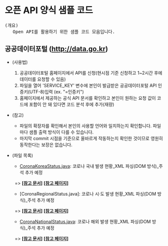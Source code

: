 # **오픈 API 양식 샘플 코드**


<pre>(개요)<br>&nbsp;&nbsp;&nbsp;Open API를 활용하기 위한 샘플 코드 모음입니다.</pre>

## 공공데이터포털 (http://data.go.kr)
	 

 - (사용법)
    1. 공공데이터포털 홈페이지에서 API를 신청(현시점 기준 신청하고 1~2시간 후에 데이터를 요청할 수 있음)
    2. 파일을 열어 'SERVICE_KEY' 변수에 본인이 발급받은 공공데이터포털 API 인증키(UTF-8)입력 (ex. "=인증키")
    3. 홈페이지에서 제공하는 공식 API 문서를 확인하고 본인이 원하는 요청 값이 코드에 포함이 안 돼 있다면 코드 분석 후에 추가(재량)
  
 - (참고)
    - 파일의 확장자를 확인해서 본인의 사용할 언어와 일치하는지 확인합니다. 파일마다 샘플 출력 방식이 다를 수 있습니다.
    -  마지막 commit 시점을 기준으로 올바르게 작동하는지 확인한 것이므로 영원히 동작한다는 보장은 없습니다.
    
    
 - (파일 목록)  
	- [CoronaKoreaStatus.java](https://github.com/cornflake16/OpenAPI_form_pack/blob/main/CoronaKoreaStatus.java): 코로나 국내 발생 현황_XML 파싱(DOM 방식)_주석 추가 예정
    
     &nbsp; => [**[참고 문서]**](https://github.com/cornflake16/OpenAPI_form_pack/blob/main/docs/01.보건복지부_OpenAPI활용가이드_코로나바이러스감염증_감염현황%20조회%20서비스_v0.3%20(11).docx) [**[참고 페이지]**](https://www.data.go.kr/tcs/dss/selectApiDataDetailView.do?publicDataPk=15043376)

	- [CoronaRegionalStatus.java]: 코로나 시·도 발생 현황_XML 파싱(DOM 방식)_주석 추가 예정
    
     &nbsp; => [**[참고 문서]**](https://github.com/cornflake16/OpenAPI_form_pack/blob/main/docs/03.보건복지부_OpenAPI활용가이드_코로나바이러스감염증_시도발생_현황%20조회%20서비스_v0.3%20(2).docx) [**[참고 페이지]**](https://www.data.go.kr/tcs/dss/selectApiDataDetailView.do?publicDataPk=15043378)

	- [CoronaNationalStatus.java](https://github.com/cornflake16/OpenAPI_form_pack/blob/main/CoronaNationalStatus.java): 코로나 해외 발생 현황_XML 파싱(DOM 방식)_주석 추가 예정
    
     &nbsp; => [**[참고 문서]**](https://github.com/cornflake16/OpenAPI_form_pack/blob/main/docs/04.보건복지부_OpenAPI활용가이드_코로나바이러스감염증_해외발생_현황%20조회%20서비스_v0.3.docx) [**[참고 페이지]**](https://www.data.go.kr/tcs/dss/selectApiDataDetailView.do?publicDataPk=15043379)
